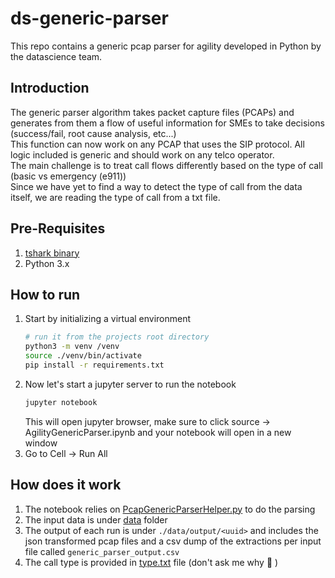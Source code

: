 # ds-generic-parser
This repo contains a generic pcap parser for agility developed in Python by the datascience team.

## Introduction
The generic parser algorithm takes packet capture files (PCAPs) and generates from them a flow of useful information for SMEs to take decisions (success/fail, root cause analysis, etc...)  
This function can now work on any PCAP that uses the SIP protocol. All logic included is generic and should work on any telco operator.  
The main challenge is to treat call flows differently based on the type of call (basic vs emergency (e911))  
Since we have yet to find a way to detect the type of call from the data itself, we are reading the type of call from a txt file.  

## Pre-Requisites
1. [tshark binary](https://www.wireshark.org/download.html)
2. Python 3.x

## How to run
1. Start by initializing a virtual environment
    ```bash
    # run it from the projects root directory
    python3 -m venv /venv
    source ./venv/bin/activate
    pip install -r requirements.txt
    ```
1. Now let's start a jupyter server to run the notebook
    ```bash
    jupyter notebook
    ```
    This will open jupyter browser, make sure to click source -> AgilityGenericParser.ipynb and your notebook will open in a new window
1. Go to Cell -> Run All

## How does it work
1. The notebook relies on [PcapGenericParserHelper.py](./PcapGenericParserHelper.py) to do the parsing
1. The input data is under [data](./data) folder
1. The output of each run is under `./data/output/<uuid>` and includes the json transformed pcap files and a csv dump of the extractions per input file called `generic_parser_output.csv`
1. The call type is provided in [type.txt](./data/type.txt) file (don't ask me why :thinking: )